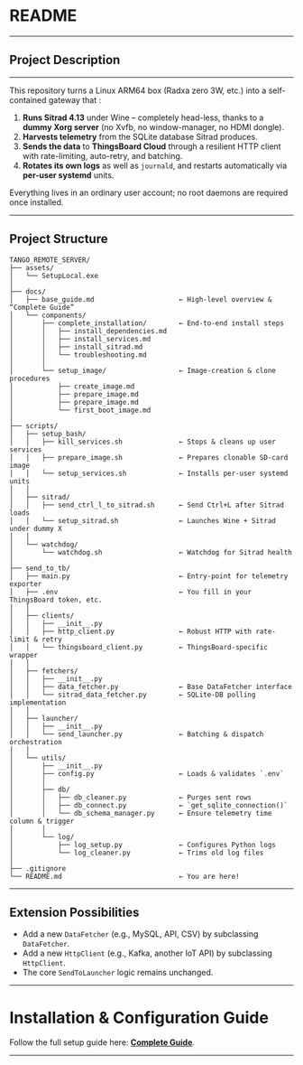 # README

---

## Project Description

---

This repository turns a Linux ARM64 box (Radxa zero 3W, etc.) into a self-contained
gateway that :

1. **Runs Sitrad 4.13** under Wine – completely head-less, thanks to a **dummy Xorg server** (no
   Xvfb, no window-manager, no HDMI dongle).
2. **Harvests telemetry** from the SQLite database Sitrad produces.
3. **Sends the data** to **ThingsBoard Cloud** through a resilient HTTP client with rate-limiting,
   auto-retry, and batching.
4. **Rotates its own logs** as well as `journald`, and restarts automatically via **per-user
   systemd** units.

Everything lives in an ordinary user account; no root daemons are required once installed.

---

## Project Structure

```
TANGO_REMOTE_SERVER/
├── assets/
│   └── SetupLocal.exe
│
├── docs/
│   ├── base_guide.md                     ← High-level overview & “Complete Guide”
│   └── components/
│       ├── complete_installation/        ← End-to-end install steps
│       │   ├── install_dependencies.md
│       │   ├── install_services.md
│       │   ├── install_sitrad.md
│       │   └── troubleshooting.md
│       │
│       └── setup_image/                  ← Image-creation & clone procedures
│           ├── create_image.md
│           ├── prepare_image.md
│           ├── prepare_image.md
│           └── first_boot_image.md
│
├── scripts/
│   ├── setup_bash/
│   │   ├── kill_services.sh              ← Stops & cleans up user services
│   │   ├── prepare_image.sh              ← Prepares clonable SD-card image
│   │   └── setup_services.sh             ← Installs per-user systemd units
│   │
│   ├── sitrad/
│   │   ├── send_ctrl_l_to_sitrad.sh      ← Send Ctrl+L after Sitrad loads
│   │   └── setup_sitrad.sh               ← Launches Wine + Sitrad under dummy X
│   │ 
│   └── watchdog/
│       └── watchdog.sh                   ← Watchdog for Sitrad health
│
├── send_to_tb/
│   ├── main.py                           ← Entry-point for telemetry exporter
│   ├── .env                              ← You fill in your ThingsBoard token, etc.
│   │
│   ├── clients/
│   │   ├── __init__.py
│   │   ├── http_client.py                ← Robust HTTP with rate-limit & retry
│   │   └── thingsboard_client.py         ← ThingsBoard-specific wrapper
│   │
│   ├── fetchers/
│   │   ├── __init__.py
│   │   ├── data_fetcher.py               ← Base DataFetcher interface
│   │   └── sitrad_data_fetcher.py        ← SQLite-DB polling implementation
│   │
│   ├── launcher/
│   │   ├── __init__.py
│   │   └── send_launcher.py              ← Batching & dispatch orchestration
│   │
│   └── utils/
│       ├── __init__.py
│       ├── config.py                     ← Loads & validates `.env`
│       │
│       ├── db/
│       │   ├── db_cleaner.py             ← Purges sent rows
│       │   ├── db_connect.py             ← `get_sqlite_connection()`
│       │   └── db_schema_manager.py      ← Ensure telemetry time column & trigger
│       │
│       └── log/
│           ├── log_setup.py              ← Configures Python logs
│           └── log_cleaner.py            ← Trims old log files
│
├── .gitignore
└── README.md                             ← You are here!
```

---

## Extension Possibilities

- Add a new `DataFetcher` (e.g., MySQL, API, CSV) by subclassing `DataFetcher`.  
- Add a new `HttpClient` (e.g., Kafka, another IoT API) by subclassing `HttpClient`.  
- The core `SendToLauncher` logic remains unchanged.  

---

# Installation & Configuration Guide

Follow the full setup guide here: **[Complete Guide](docs/base_guide.md)**.

---
